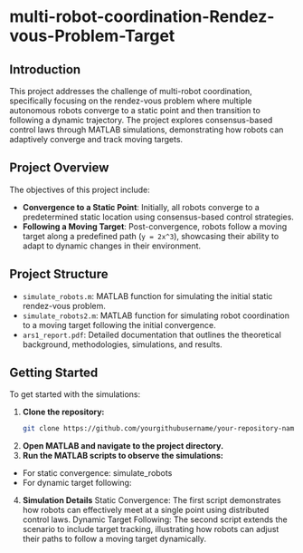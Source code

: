 # multi-robot-coordination-Rendez-vous-Problem-Target
## Introduction
This project addresses the challenge of multi-robot coordination, specifically focusing on the rendez-vous problem where multiple autonomous robots converge to a static point and then transition to following a dynamic trajectory. The project explores consensus-based control laws through MATLAB simulations, demonstrating how robots can adaptively converge and track moving targets.

## Project Overview
The objectives of this project include:
- **Convergence to a Static Point**: Initially, all robots converge to a predetermined static location using consensus-based control strategies.
- **Following a Moving Target**: Post-convergence, robots follow a moving target along a predefined path (`y = 2x^3`), showcasing their ability to adapt to dynamic changes in their environment.

## Project Structure
- `simulate_robots.m`: MATLAB function for simulating the initial static rendez-vous problem.
- `simulate_robots2.m`: MATLAB function for simulating robot coordination to a moving target following the initial convergence.
- `ars1_report.pdf`: Detailed documentation that outlines the theoretical background, methodologies, simulations, and results.

## Getting Started
To get started with the simulations:
1. **Clone the repository:**
   ```bash
   git clone https://github.com/yourgithubusername/your-repository-name.git
2. **Open MATLAB and navigate to the project directory.**
3. **Run the MATLAB scripts to observe the simulations:**
- For static convergence: simulate_robots
- For dynamic target following:

4. **Simulation Details**
Static Convergence: The first script demonstrates how robots can effectively meet at a single point using distributed control laws.
Dynamic Target Following: The second script extends the scenario to include target tracking, illustrating how robots can adjust their paths to follow a moving target dynamically.
